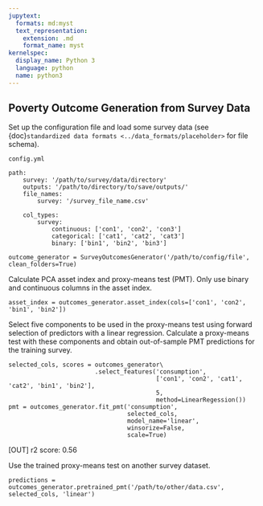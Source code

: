 ```yaml
---
jupytext:
  formats: md:myst
  text_representation:
    extension: .md
    format_name: myst
kernelspec:
  display_name: Python 3
  language: python
  name: python3
---
```


## Poverty Outcome Generation from Survey Data
Set up the configuration file and load some survey data (see {doc}`standardized data formats <../data_formats/placeholder>` for file schema). 

```
config.yml

path:
    survey: '/path/to/survey/data/directory'
    outputs: '/path/to/directory/to/save/outputs/'
    file_names:
        survey: '/survey_file_name.csv'
    
    col_types:
        survey: 
            continuous: ['con1', 'con2', 'con3']
            categorical: ['cat1', 'cat2', 'cat3']
            binary: ['bin1', 'bin2', 'bin3']
```

```{code-cell} ipython3
outcome_generator = SurveyOutcomesGenerator('/path/to/config/file', clean_folders=True)
```

Calculate PCA asset index and proxy-means test (PMT). Only use binary and continuous columns in the asset index.

```{code-cell} ipython3
asset_index = outcomes_generator.asset_index(cols=['con1', 'con2', 'bin1', 'bin2'])
```

Select five components to be used in the proxy-means test using forward selection of predictors with a linear regression. Calculate a proxy-means test with these components and obtain out-of-sample PMT predictions for the training survey. 

```{code-cell} ipython3
selected_cols, scores = outcomes_generator\
                        .select_features('consumption',
                                         ['con1', 'con2', 'cat1', 'cat2', 'bin1', 'bin2'], 
                                         5, 
                                         method=LinearRegession())
pmt = outcomes_generator.fit_pmt('consumption', 
                                 selected_cols, 
                                 model_name='linear', 
                                 winsorize=False, 
                                 scale=True)
```

[OUT] r2 score: 0.56


Use the trained proxy-means test on another survey dataset. 

```{code-cell} ipython3
predictions = outcomes_generator.pretrained_pmt('/path/to/other/data.csv', selected_cols, 'linear')
```